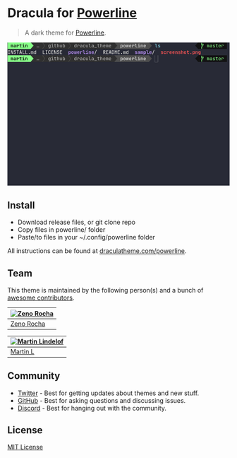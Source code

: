 # Dracula for [Powerline](https://github.com/powerline/powerline)

> A dark theme for [Powerline](https://github.com/powerline/powerline).

![Screenshot](./screenshot.png)

## Install

* Download release files, or git clone repo
* Copy files in powerline/ folder
* Paste/to files in your ~/.config/powerline folder

All instructions can be found at [draculatheme.com/powerline](https://draculatheme.com/powerline).

## Team

This theme is maintained by the following person(s) and a bunch of [awesome contributors](https://github.com/dracula/foobar/graphs/contributors).

| [![Zeno Rocha](https://github.com/zenorocha.png?size=100)](https://github.com/zenorocha) |
| ---------------------------------------------------------------------------------------- |
| [Zeno Rocha](https://github.com/zenorocha)                                               |

| [![Martin Lindelof](https://github.com/martinlindelof.png?size=100)](https://github.com/martinlindelof) |
| ---------------------------------------------------------------------------------------- |
| [Martin L](https://github.com/martinlindelof)                                               |
## Community

- [Twitter](https://twitter.com/draculatheme) - Best for getting updates about themes and new stuff.
- [GitHub](https://github.com/dracula/dracula-theme/discussions) - Best for asking questions and discussing issues.
- [Discord](https://draculatheme.com/discord-invite) - Best for hanging out with the community.

## License

[MIT License](./LICENSE)
